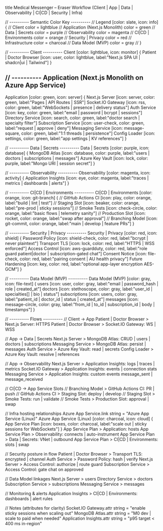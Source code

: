 title Medical Messenger – Eraser Workflow (Client | App | Data | 
Observability | CI|CD | Security | Infra)

// ---------- Semantic Color Key ----------
// Legend [color: slate, icon: info] {
//   Client color = lightblue
//   Application (Next.js Monolith) color = green
//   Data | Secrets color = purple
//   Observability color = magenta
//   CI|CD | Environments color = orange
//   Security | Privacy color = red
//   Infrastructure color = charcoal
//   Data Model (MVP) color = gray
// }

// ---------- Client ----------
Client [color: lightblue, icon: monitor] {
  Patient | Doctor Browser [icon: user, color: lightblue, label:"Next.js 
SPA UI | shadcn|ui | Tailwind"]
}

// ---------- Application (Next.js Monolith on Azure App Service) 
----------
Application [color: green, icon: server] {
  Next.js Server [icon: server, color: green, label:"Pages | API Routes | 
SSR"]
  Socket.IO Gateway [icon: rss, color: green, label:"WebSockets | presence 
| delivery status"]
  Auth Service [icon: key, color: green, label:"email | password | bcrypt 
| sessions"]
  Directory Service [icon: search, color: green, label:"doctor search | 
specialty filter"]
  Subscription Service [icon: user-check, color: green, label:"request | 
approve | deny"]
  Messaging Service [icon: message-square, color: green, label:"1:1 
threads | persistence"]
  Config Loader [icon: settings, color: green, label:"app settings | KV 
references"]
}

// ---------- Data | Secrets ----------
Data | Secrets [color: purple, icon: database] {
  MongoDB Atlas [icon: database, color: purple, label:"users | doctors | 
subscriptions | messages"]
  Azure Key Vault [icon: lock, color: purple, label:"Mongo URI | session 
secret"]
}

// ---------- Observability ----------
Observability [color: magenta, icon: activity] {
  Application Insights [icon: eye, color: magenta, label:"traces | metrics 
| dashboards | alerts"]
}

// ---------- CI|CD | Environments ----------
CI|CD | Environments [color: orange, icon: git-branch] {
//   GitHub Actions CI [icon: play, color: orange, label:"build | lint | 
test"]
//   Staging Slot [icon: beaker, color: orange, label:"pre-prod | sticky 
sessions"]
//   Smoke Tests [icon: check-circle, color: orange, label:"basic flows | 
telemetry sanity"]
//   Production Slot [icon: rocket, color: orange, label:"swap after 
approval"]
//   Branching Model [icon: git-commit, color: orange, label:"main | 
develop | feature PRs"]
}

// ---------- Security | Privacy ----------
Security | Privacy [color: red, icon: shield] {
  Password Policy [icon: shield-check, color: red, label:"bcrypt | never 
plaintext"]
  Transport TLS [icon: lock, color: red, label:"HTTPS | WSS enforced"]
  Access Control [icon: aws-guardduty, color: red, label:"role guard 
patient|doctor | subscription-gated chat"]
  Consent Notice [icon: file-check, color: red, label:"pairing consent | 
AU health privacy"]
  Future Hardening [icon: key, color: red, label:"optional app-layer 
encryption AES-GCM"]
}

// ---------- Data Model (MVP) ----------
Data Model (MVP) [color: gray, icon: file-text] {
  users [icon: user, color: gray, label:"email | password_hash | role | 
created_at"]
  doctors [icon: stethoscope, color: gray, label:"user_id | specialties[] 
| bio | status"]
  subscriptions [icon: users, color: gray, label:"patient_id | doctor_id | 
status | created_at"]
  messages [icon: message-circle, color: gray, label:"from_id | to_id | 
subscription_id | body | timestamps"]
}

// ---------- Flows ----------
// Client → App
Patient | Doctor Browser > Next.js Server: HTTPS
Patient | Doctor Browser > Socket.IO Gateway: WS | WSS

// App → Data | Secrets
Next.js Server > MongoDB Atlas: CRUD | users | doctors | subscriptions
Messaging Service > MongoDB Atlas: persist | messages
Auth Service > Azure Key Vault: read | secrets
Config Loader > Azure Key Vault: resolve | references

// App → Observability
Next.js Server > Application Insights: logs | traces | metrics
Socket.IO Gateway > Application Insights: events | connection stats
Messaging Service > Application Insights: custom events message_sent | 
message_received

// CI|CD → App Service Slots
// Branching Model > GitHub Actions CI: PR | push
// GitHub Actions CI > Staging Slot: deploy | develop
// Staging Slot > Smoke Tests: run | validate
// Smoke Tests > Production Slot: approval | swap

// Infra hosting relationships
Azure App Service.link string = "Azure App Service (Linux)"
Azure App Service (Linux) [color: charcoal, icon: cloud] {
  App Service Plan [icon: boxes, color: charcoal, label:"scale out | 
sticky sessions for WebSockets"]
}
App Service Plan > Application: hosts
App Service Plan > Observability: connects | auto-instrument
App Service Plan > Data | Secrets: VNet | outbound
App Service Plan > CI|CD | Environments: slots | swap

// Security posture in flow
Patient | Doctor Browser > Transport TLS: encrypted | channel
Auth Service > Password Policy: hash | verify
Next.js Server > Access Control: authorize | route guard
Subscription Service > Access Control: gate chat on approved

// Data Model linkages
Next.js Server > users
Directory Service > doctors
Subscription Service > subscriptions
Messaging Service > messages

// Monitoring & alerts
Application Insights > CI|CD | Environments: dashboards | alert rules

// Notes (attributes for clarity)
Socket.IO Gateway.attr string = "enable sticky sessions when scaling out"
MongoDB Atlas.attr string = "M0 dev | scale to paid when needed"
Application Insights.attr string = "p95 target < 400 ms in-region"

